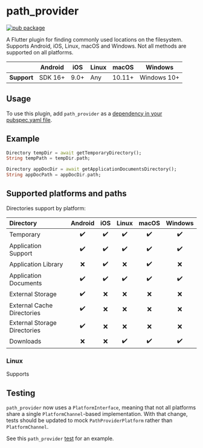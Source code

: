 # path_provider

[![pub package](https://img.shields.io/pub/v/path_provider.svg)](https://pub.dev/packages/path_provider)

A Flutter plugin for finding commonly used locations on the filesystem.
Supports Android, iOS, Linux, macOS and Windows.
Not all methods are supported on all platforms.

|             | Android | iOS  | Linux | macOS  | Windows     |
|-------------|---------|------|-------|--------|-------------|
| **Support** | SDK 16+ | 9.0+ | Any   | 10.11+ | Windows 10+ |

## Usage

To use this plugin, add `path_provider` as a [dependency in your pubspec.yaml file](https://flutter.dev/docs/development/platform-integration/platform-channels).

## Example
```dart
Directory tempDir = await getTemporaryDirectory();
String tempPath = tempDir.path;

Directory appDocDir = await getApplicationDocumentsDirectory();
String appDocPath = appDocDir.path;
```

## Supported platforms and paths

Directories support by platform:

| Directory | Android | iOS | Linux | macOS | Windows |
| :--- | :---: | :---: | :---: | :---: | :---: |
| Temporary | ✔️ | ✔️ | ✔️ | ✔️ | ✔️ |
| Application Support | ✔️ | ✔️ | ✔️ | ✔️ | ✔️ |
| Application Library | ❌️ | ✔️ | ❌️ | ✔️ | ❌️ |
| Application Documents | ✔️ | ✔️ | ✔️ | ✔️ | ✔️ |
| External Storage | ✔️ | ❌ | ❌ | ❌️ | ❌️ |
| External Cache Directories | ✔️ | ❌ | ❌ | ❌️ | ❌️ |
| External Storage Directories | ✔️ | ❌ | ❌ | ❌️ | ❌️ |
| Downloads | ❌ | ❌ | ✔️ | ✔️ | ✔️ |

### Linux

Supports

## Testing

`path_provider` now uses a `PlatformInterface`, meaning that not all platforms share a single `PlatformChannel`-based implementation.
With that change, tests should be updated to mock `PathProviderPlatform` rather than `PlatformChannel`.

See this `path_provider` [test](https://github.com/flutter/plugins/blob/master/packages/path_provider/path_provider/test/path_provider_test.dart) for an example.
